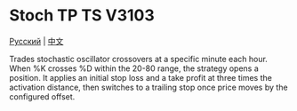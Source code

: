 # Stoch TP TS V3103
[Русский](README_ru.md) | [中文](README_cn.md)

Trades stochastic oscillator crossovers at a specific minute each hour. When %K crosses %D within the 20-80 range, the strategy opens a position. It applies an initial stop loss and a take profit at three times the activation distance, then switches to a trailing stop once price moves by the configured offset.
